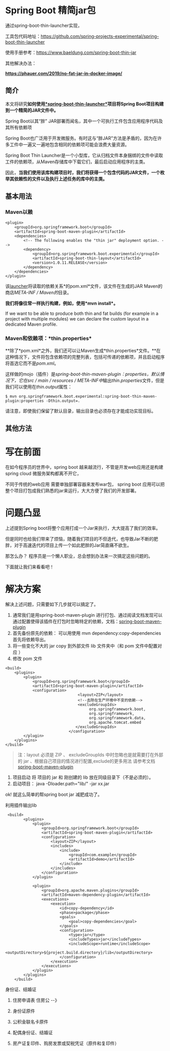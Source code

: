 # Spring Boot 精简jar包

通过spring-boot-thin-launcher实现，

工具包代码地址：https://github.com/spring-projects-experimental/spring-boot-thin-launcher

使用手册参考：https://www.baeldung.com/spring-boot-thin-jar



其他解决办法：

**https://phauer.com/2019/no-fat-jar-in-docker-image/**

## 简介

本文将研究**如何使用[\*spring-boot-thin-launcher\*](https://github.com/dsyer/spring-boot-thin-launcher)项目将Spring Boot项目构建到一个精简的JAR文件中。**

Spring Boot以其“胖” JAR部署而闻名，其中一个可执行工件包含应用程序代码及其所有依赖项

Spring Boot也广泛用于开发微服务。有时这与“胖JAR”方法是矛盾的，因为在许多工件中一遍又一遍地包含相同的依赖项可能会浪费大量资源。



Spring Boot Thin Launcher是一个小型库，它从归档文件本身捆绑的文件中读取工件的依赖项，从Maven存储库中下载它们，最后启动应用程序的主类。

因此，**当我们使用该库构建项目时，我们将获得一个包含代码的JAR文件，一个枚举其依赖性的文件以及执行上述任务的库中的主类。**



## 基本用法

### Maven以赖

```
<plugin>
    <groupId>org.springframework.boot</groupId>
    <artifactId>spring-boot-maven-plugin</artifactId>
    <dependencies>
        <!-- The following enables the "thin jar" deployment option. -->
        <dependency>
            <groupId>org.springframework.boot.experimental</groupId>
            <artifactId>spring-boot-thin-layout</artifactId>
            <version>1.0.11.RELEASE</version>
        </dependency>
    </dependencies>
</plugin>
```

该[launcher](https://search.maven.org/classic/#search|ga|1|a%3A"spring-boot-thin-layout")将读取的依赖关系*的pom.xml*文件，该文件在生成的JAR Maven的商店*META-INF / Maven的*目录。

**我们将像往常一样执行构建，例如，使用\*mvn install\*。**

If we want to be able to produce both thin and fat builds (for example in a project with multiple modules) we can declare the custom layout in a dedicated Maven profile.



### **Maven和依赖项：\*thin.properties\***

**除了\*pom.xml\*之外，我们还可以让Maven生成\*thin.properties\*文件。**在这种情况下，文件将包含依赖项的完整列表，包括可传递的依赖项，并且启动程序将首选它而不是*pom.xml*。

这样做的mojo（插件）是*spring-boot-thin-maven-plugin：properties，*默认情况下，它在*src / main / resources / META-INF中*输出*thin.properties*文件，但是我们可以使用在*thin.output*属性：

```
$ mvn org.springframework.boot.experimental:spring-boot-thin-maven-plugin:properties -Dthin.output=.
```

请注意，即使我们保留了默认目录，输出目录也必须存在才能成功实现目标。







## 其他方法

# 写在前面

在如今程序员的世界中，spring boot 越来越流行，不管是开发web应用还是构建spring cloud 微服务架构都离不开它，

不同于传统的web应用 需要单独部署容器来发布war包， spring boot 应用可以把整个项目打包成我们熟悉的jar来运行，大大方便了我们的开发部署。

# 问题凸显

上述提到Spring boot将整个应用打成一个Jar来执行，大大提高了我们的效率。

但是同时也给我们带来了烦恼，随着我们项目的不但迭代，也导致Jar不断的肥胖，对于高速迭代的项目上传一个如此肥胖的Jar简直痛不欲生。

那怎么办？ 程序员是一个懒人职业，总会想到办法来一次搞定这些问题的。

下面就让我们来看看吧！

# 解决方案

解决上述问题，只需要如下几步就可以搞定了。

1. 通常我们是用spring-boot-maven-plugin 进行打包、通过阅读文档发现可以通过配置使得该插件在打包时忽略特定的依赖，文档：[spring-boot-maven-plugin](https://docs.spring.io/spring-boot/docs/current/maven-plugin/start-mojo.html#excludeGroupIds)
2. 首先备份原先的依赖： 可以用使用 mvn dependency:copy-dependencies 首先将依赖导出。
3. 将一些变化不大的 jar copy 到外部文件 lib 文件夹中（和 pom 文件中配置对应 ）
4. 修改 pom 文件

```
<build>
    <plugins>
        <plugin>
            <groupId>org.springframework.boot</groupId>
            <artifactId>spring-boot-maven-plugin</artifactId>
            <configuration>
                                <layout>ZIP</layout>
                                <!--去除在生产环境中不变的依赖-->
                                <excludeGroupIds>
                                     org.springframework.boot,
                                     org.springframework,
                                     org.springframework.data,
                                     org.apache.tomcat.embed
                               </excludeGroupIds>
                            </configuration>     
        </plugin>
    </plugins>
</build>            
```

> 注：layout 必须是 ZIP 、 excludeGroupIds 中时忽略也是就需要打在外部的 jar 、根据自己项目的情况进行配置,exclude的更多用法 请参考文档[spring-boot-maven-plugin](https://docs.spring.io/spring-boot/docs/current/maven-plugin/start-mojo.html#excludeGroupIds)

1. 项目启动 将 项目的 jar 和 刚创建的 lib 放在同级目录下（不是必须的）。
2. 启动项目： java -Dloader.path="lib/" -jar xx.jar

ok! 就这么简单的帮spring boot jar 减肥成功了。



利用插件输出lib

```
 <build>
        <plugins>
            <plugin>
                <groupId>org.springframework.boot</groupId>
                <artifactId>spring-boot-maven-plugin</artifactId>
                <configuration>
                    <layout>ZIP</layout>
                    <includes>
                        <include>
                            <groupId>com.example</groupId>
                            <artifactId>demo</artifactId>
                        </include>
                    </includes>
                </configuration>
            </plugin>

            <plugin>
                <groupId>org.apache.maven.plugins</groupId>
                <artifactId>maven-dependency-plugin</artifactId>
                <executions>
                    <execution>
                        <id>copy-dependency</id>
                        <phase>package</phase>
                        <goals>
                            <goal>copy-dependencies</goal>
                        </goals>
                        <configuration>
                            <type>jar</type>
                            <includeTypes>jar</includeTypes>
                            <includeScope>runtime</includeScope>
                            <outputDirectory>${project.build.directory}/lib</outputDirectory>
                        </configuration>
                    </execution>
                </executions>
            </plugin>
        </plugins>
    </build>
```



身份证、结婚证

1. 住房申请表  住房公  --》

2. 身份证原件
3. 公积金联名卡原件
4. 配偶身份证、结婚证
5. 房产证复印件、购房发票或契税凭证（原件和复印件）

​                                                                                                                                                                                                                                                                                                                                                                                                                                                                                                                                                                                                                                                                                                                                                                                                                                                                                                                                                                                                                                                                                        